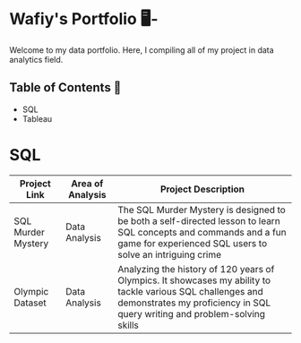 # Wafiy's Portfolio 🖥-
Welcome to my data portfolio. Here, I compiling all of my project in data analytics field.

## Table of Contents 📰
* SQL 
* Tableau

# SQL
| Project Link       |   Area of Analysis           | Project Description     |
| ------------------ | -----------------------------| ------------------- |
| SQL Murder Mystery | Data Analysis           | The SQL Murder Mystery is designed to be both a self-directed lesson to learn SQL concepts and commands and a fun game for experienced SQL users to solve an intriguing crime |
| Olympic Dataset   | Data Analysis       | Analyzing the history of 120 years of Olympics. It showcases my ability to tackle various SQL challenges and demonstrates my proficiency in SQL query writing and problem-solving skills |



